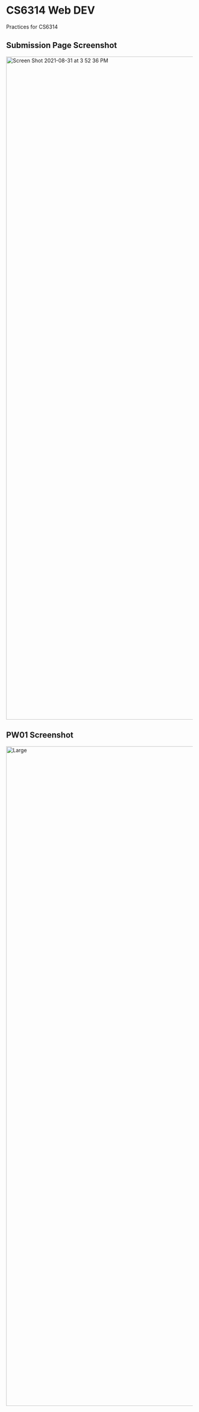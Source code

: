 # CS6314 Web DEV
 Practices for CS6314
 
 ## Submission Page Screenshot
 <img width="1788" alt="Screen Shot 2021-08-31 at 3 52 36 PM" src="https://user-images.githubusercontent.com/31196912/131574772-ea08dc1f-188a-4a5b-8da1-90cb18c8073c.png">


 ## PW01 Screenshot
<img width="1779" alt="Large" src="https://user-images.githubusercontent.com/31196912/131926439-67ec052c-ba5d-4671-8a6f-94a1ea267f0d.png">

